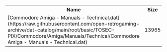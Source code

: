 <table>
<tr><th>Name</th><th>Size</th></tr>
<tr><td>[Commodore Amiga - Manuals - Technical.dat](https://raw.githubusercontent.com/open-retrogaming-archive/dat-catalog/main/root/basic/TOSEC-PIX/Commodore/Amiga/Manuals/Technical/Commodore Amiga - Manuals - Technical.dat)</td><td>13965</td></tr>
</table>
